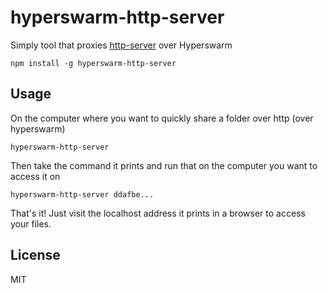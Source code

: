 # hyperswarm-http-server

Simply tool that proxies [http-server](https://www.npmjs.com/package/http-server) over Hyperswarm

```
npm install -g hyperswarm-http-server
```

## Usage

On the computer where you want to quickly share a folder over http (over hyperswarm)

```
hyperswarm-http-server
```

Then take the command it prints and run that on the computer you want to access it on

```
hyperswarm-http-server ddafbe...
```

That's it! Just visit the localhost address it prints in a browser to access your files.

## License

MIT
